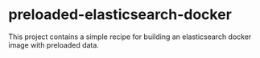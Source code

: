 # preloaded-elasticsearch-docker
This project contains a simple recipe for building an elasticsearch docker image with preloaded data.
